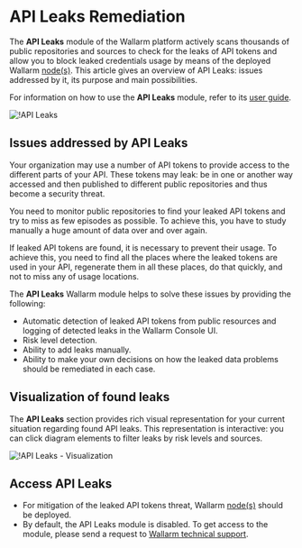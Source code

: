 # API Leaks Remediation

The **API Leaks** module of the Wallarm platform actively scans thousands of public repositories and sources to check for the leaks of API tokens and allow you to block leaked credentials usage by means of the deployed Wallarm [node(s)](../admin-en/supported-platforms.md). This article gives an overview of API Leaks: issues addressed by it, its purpose and main possibilities.

For information on how to use the **API Leaks** module, refer to its [user guide](../user-guides/api-leaks.md).

![!API Leaks](../images/about-wallarm-waf/api-leaks/api-leaks.png)

## Issues addressed by API Leaks

Your organization may use a number of API tokens to provide access to the different parts of your API. These tokens may leak: be in one or another way accessed and then published to different public repositories and thus become a security threat.

You need to monitor public repositories to find your leaked API tokens and try to miss as few episodes as possible. To achieve this, you have to study manually a huge amount of data over and over again.

If leaked API tokens are found, it is necessary to prevent their usage. To achieve this, you need to find all the places where the leaked tokens are used in your API, regenerate them in all these places, do that quickly, and not to miss any of usage locations.

The **API Leaks** Wallarm module helps to solve these issues by providing the following:

* Automatic detection of leaked API tokens from public resources and logging of detected leaks in the Wallarm Console UI.
* Risk level detection.
* Ability to add leaks manually.
* Ability to make your own decisions on how the leaked data problems should be remediated in each case.

## Visualization of found leaks

The **API Leaks** section provides rich visual representation for your current situation regarding found API leaks. This representation is interactive: you can click diagram elements to filter leaks by risk levels and sources.

![!API Leaks - Visualization](../images/about-wallarm-waf/api-leaks/api-leaks-visual.png)

## Access API Leaks

* For mitigation of the leaked API tokens threat, Wallarm [node(s)](../user-guides/nodes/nodes.md) should be deployed.
* By default, the API Leaks module is disabled. To get access to the module, please send a request to [Wallarm technical support](mailto:support@wallarm.com).
